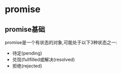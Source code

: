 # promise

## promise基础

promise是一个有状态的对象,可能处于以下3种状态之一:

- 待定(pending)
- 兑现(fullfilled或解决(resolved)
- 拒绝(rejected)

